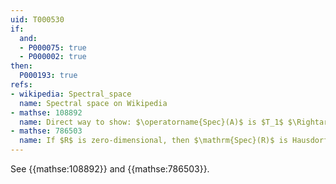 ```yaml
---
uid: T000530
if:
  and:
  - P000075: true
  - P000002: true
then:
  P000193: true
refs:
- wikipedia: Spectral_space
  name: Spectral space on Wikipedia
- mathse: 108892
  name: Direct way to show: $\operatorname{Spec}(A)$ is $T_1$ $\Rightarrow$ $\operatorname{Spec}(A)$ is Hausdorff
- mathse: 786503
  name: If $R$ is zero-dimensional, then $\mathrm{Spec}(R)$ is Hausdorff and totally disconnected
---
```

See {{mathse:108892}} and {{mathse:786503}}.
